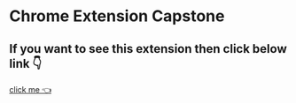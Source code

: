 # Chrome Extension Capstone
 
<h2>If you want to see this extension then click below link 👇</h2>
<a href="harrybhai123.github.io/chrome-extension-capstone" >click me 👈</a>
